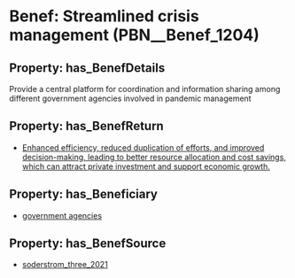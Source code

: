 # Benef: __Streamlined crisis management__ (PBN__Benef_1204)

## Property: has_BenefDetails

Provide a central platform for coordination and information sharing among different government agencies involved in pandemic management

## Property: has_BenefReturn

* [Enhanced efficiency, reduced duplication of efforts, and improved decision-making, leading to better resource allocation and cost savings, which can attract private investment and support economic growth.](../BenefReturn/PBN__BenefReturn_1347)

## Property: has_Beneficiary

* [government agencies](../Stakeholder/PBN__Stakeholder_55)

## Property: has_BenefSource

* [soderstrom_three_2021](../Article/PBN__Article_250)


